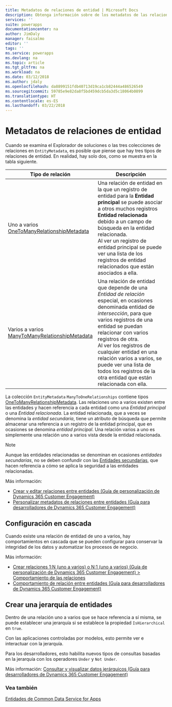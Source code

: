 ```yaml
---
title: Metadatos de relaciones de entidad | Microsoft Docs
description: Obtenga información sobre de los metadatos de las relaciones de entidad que se usan en Common Data Service for Apps.
services: ''
suite: powerapps
documentationcenter: na
author: JimDaly
manager: faisalmo
editor: ''
tags: ''
ms.service: powerapps
ms.devlang: na
ms.topic: article
ms.tgt_pltfrm: na
ms.workload: na
ms.date: 03/12/2018
ms.author: jdaly
ms.openlocfilehash: da8899151fdb40713d19ca1cb82444a486526549
ms.sourcegitcommit: 59785e9e82da8f5bd459dcb5da3d5c18064b0899
ms.translationtype: HT
ms.contentlocale: es-ES
ms.lasthandoff: 03/22/2018
---
```

# <a name="entity-relationship-metadata"></a>Metadatos de relaciones de entidad

Cuando se examina el Explorador de soluciones o las tres colecciones de relaciones en `EntityMetadata`, es posible que piense que hay tres tipos de relaciones de entidad. En realidad, hay solo dos, como se muestra en la tabla siguiente.

|Tipo de relación|Descripción|
|--|--|
|Uno a varios<br />[OneToManyRelationshipMetadata](/dotnet/api/microsoft.xrm.sdk.metadata.onetomanyrelationshipmetadata)|Una relación de entidad en la que un registro de entidad para la **Entidad principal** se puede asociar a otros muchos registros **Entidad relacionada** debido a un campo de búsqueda en la entidad relacionada.<br />Al ver un registro de entidad principal se puede ver una lista de los registros de entidad relacionados que están asociados a ella.|
|Varios a varios<br />[ManyToManyRelationshipMetadata](/dotnet/api/microsoft.xrm.sdk.metadata.manytomanyrelationshipmetadata)|Una relación de entidad que depende de una *Entidad de relación* especial, en ocasiones denominada entidad de *intersección*, para que varios registros de una entidad se puedan relacionar con varios registros de otra.<br />Al ver los registros de cualquier entidad en una relación varios a varios, se puede ver una lista de todos los registros de la otra entidad que están relacionada con ella.|

La colección `EntityMetadata` `ManyToOneRelationships` contiene tipos [OneToManyRelationshipMetadata](/dotnet/api/microsoft.xrm.sdk.metadata.onetomanyrelationshipmetadata). Las relaciones uno a varios existen entre las entidades y hacen referencia a cada entidad como una *Entidad principal* o una *Entidad relacionada*. La entidad relacionada, que a veces se denomina la *entidad secundaria*, tiene un atributo de búsqueda que permite almacenar una referencia a un registro de la entidad principal, que en ocasiones se denomina *entidad principal*. Una relación varios a uno es simplemente una relación uno a varios vista desde la entidad relacionada.

> [!NOTE]
> Aunque las entidades relacionadas se denominan en ocasiones *entidades secundarias*, no se deben confundir con las [Entidades secundarias](entity-metadata.md#child-entities), que hacen referencia a cómo se aplica la seguridad a las entidades relacionadas.

Más información:
- [Crear y editar relaciones entre entidades (Guía de personalización de Dynamics 365 Customer Engagement)](/dynamics365/customer-engagement/customize/create-edit-entity-relationships)
- [Personalizar metadatos de relaciones entre entidades (Guía para desarrolladores de Dynamics 365 Customer Engagement)](/dynamics365/customer-engagement/developer/customize-entity-relationship-metadata)

## <a name="cascade-configuration"></a>Configuración en cascada

Cuando existe una relación de entidad de uno a varios, hay comportamientos en cascada que se pueden configurar para conservar la integridad de los datos y automatizar los procesos de negocio.

Más información:

- [Crear relaciones 1:N (uno a varios) o N:1 (uno a varios) (Guía de personalización de Dynamics 365 Customer Engagement) > Comportamiento de las relaciones](/dynamics365/customer-engagement/customize/create-and-edit-1n-relationships#relationship-behavior)
- [Comportamiento de relación entre entidades (Guía para desarrolladores de Dynamics 365 Customer Engagement)](/dynamics365/customer-engagement/developer/entity-relationship-behavior)


## <a name="create-a-hierarchy-of-entities"></a>Crear una jerarquía de entidades

Dentro de una relación uno a varios que se hace referencia a sí misma, se puede establecer una jerarquía si se establece la propiedad `IsHierarchical` en `true`.

Con las aplicaciones controladas por modelos, esto permite ver e interactuar con la jerarquía. 

Para los desarrolladores, esto habilita nuevos tipos de consultas basadas en la jerarquía con los operadores `Under` y `Not Under`.

Más información: [Consultar y visualizar datos jerárquicos (Guía para desarrolladores de Dynamics 365 Customer Engagement)](/dynamics365/customer-engagement/customize/query-visualize-hierarchical-data)

### <a name="see-also"></a>Vea también

[Entidades de Common Data Service for Apps](entities.md)
